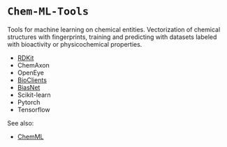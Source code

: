 # `Chem-ML-Tools`

Tools for machine learning on chemical entities. Vectorization of chemical
structures with fingerprints, training and predicting with datasets labeled
with bioactivity or physicochemical properties.

* [RDKit](https://www.rdkit.org/)
* ChemAxon
* OpenEye
* [BioClients](https://github.com/jeremyjyang/BioClients)
* [BiasNet](https://github.com/sirimullalab/biasNet)
* Scikit-learn
* Pytorch
* Tensorflow

See also:

* [ChemML](https://github.com/hachmannlab/chemml)
